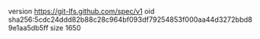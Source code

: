 version https://git-lfs.github.com/spec/v1
oid sha256:5cdc24ddd82b88c28c964bf093df79254853f000aa44d3272bbd89e1aa5db5ff
size 1650
